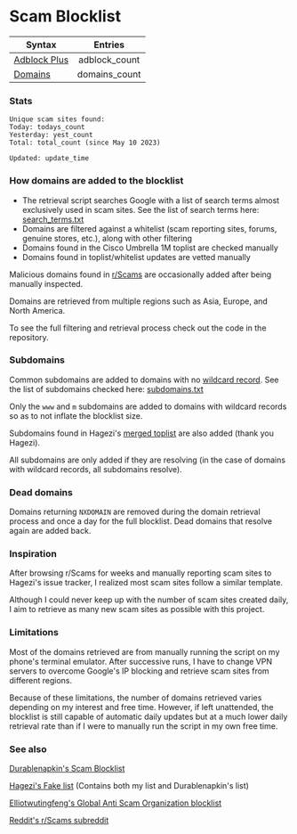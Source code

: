# Scam Blocklist

| Syntax | Entries |
| --- |:---:|
| [Adblock Plus](https://raw.githubusercontent.com/jarelllama/Scam-Blocklist/main/adblock.txt) | adblock_count |
| [Domains](https://raw.githubusercontent.com/jarelllama/Scam-Blocklist/main/domains.txt) | domains_count |

### Stats

```
Unique scam sites found:
Today: todays_count
Yesterday: yest_count
Total: total_count (since May 10 2023)

Updated: update_time
```

### How domains are added to the blocklist

- The retrieval script searches Google with a list of search terms almost exclusively used in scam sites. See the list of search terms here: [search_terms.txt](https://raw.githubusercontent.com/jarelllama/Scam-Blocklist/main/search_terms.txt)
- Domains are filtered against a whitelist (scam reporting sites, forums, genuine stores, etc.), along with other filtering
- Domains found in the Cisco Umbrella 1M toplist are checked manually
- Domains found in toplist/whitelist updates are vetted manually

Malicious domains found in [r/Scams](https://www.reddit.com/r/Scams) are occasionally added after being manually inspected.

Domains are retrieved from multiple regions such as Asia, Europe, and North America.

To see the full filtering and retrieval process check out the code in the repository.

### Subdomains

Common subdomains are added to domains with no [wildcard record](https://developers.cloudflare.com/dns/manage-dns-records/reference/wildcard-dns-records/). See the list of subdomains checked here: [subdomains.txt](https://raw.githubusercontent.com/jarelllama/Scam-Blocklist/main/data/subdomains.txt)

Only the `www` and `m` subdomains are added to domains with wildcard records so as to not inflate the blocklist size.

Subdomains found in Hagezi's [merged toplist](https://github.com/hagezi/dns-data-collection/tree/main/top) are also added (thank you Hagezi).

All subdomains are only added if they are resolving (in the case of domains with wildcard records, all subdomains resolve).

### Dead domains

Domains returning `NXDOMAIN` are removed during the domain retrieval process and once a day for the full blocklist. Dead domains that resolve again are added back.

### Inspiration

After browsing r/Scams for weeks and manually reporting scam sites to Hagezi's issue tracker, I realized most scam sites follow a similar template.

Although I could never keep up with the number of scam sites created daily, I aim to retrieve as many new scam sites as possible with this project.

### Limitations

Most of the domains retrieved are from manually running the script on my phone's terminal emulator. After successive runs, I have to change VPN servers to overcome Google's IP blocking and retrieve scam sites from different regions.

Because of these limitations, the number of domains retrieved varies depending on my interest and free time. However, if left unattended, the blocklist is still capable of automatic daily updates but at a much lower daily retrieval rate than if I were to manually run the script in my own free time.

### See also

[Durablenapkin's Scam Blocklist](https://github.com/durablenapkin/scamblocklist)

[Hagezi's Fake list](https://github.com/hagezi/dns-blocklists#fake) (Contains both my list and Durablenapkin's list)

[Elliotwutingfeng's Global Anti Scam Organization blocklist](https://github.com/elliotwutingfeng/GlobalAntiScamOrg-blocklist)

[Reddit's r/Scams subreddit](https://www.reddit.com/r/Scams)
